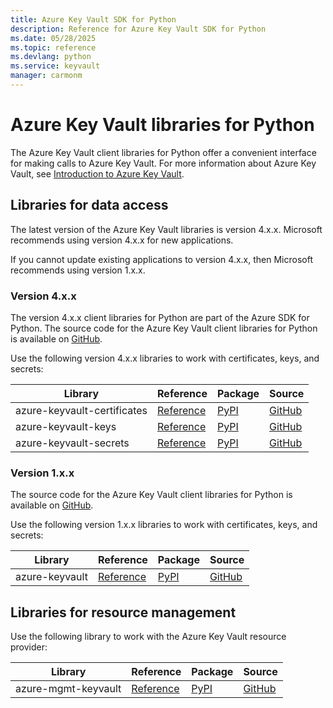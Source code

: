 ```yaml
---
title: Azure Key Vault SDK for Python
description: Reference for Azure Key Vault SDK for Python
ms.date: 05/28/2025
ms.topic: reference
ms.devlang: python
ms.service: keyvault
manager: carmonm
---
```

# Azure Key Vault libraries for Python

The Azure Key Vault client libraries for Python offer a convenient interface for making calls to Azure Key Vault. For more information about Azure Key Vault, see [Introduction to Azure Key Vault](https://docs.microsoft.com/azure/key-vault/general/overview).

## Libraries for data access

The latest version of the Azure Key Vault libraries is version 4.x.x. Microsoft recommends using version 4.x.x for new applications.

If you cannot update existing applications to version 4.x.x, then Microsoft recommends using version 1.x.x.

### Version 4.x.x

The version 4.x.x client libraries for Python are part of the Azure SDK for Python. The source code for the Azure Key Vault client libraries for Python is available on [GitHub](https://github.com/Azure/azure-sdk-for-python/tree/master/sdk/keyvault).

Use the following version 4.x.x libraries to work with certificates, keys, and secrets:

| Library | Reference | Package | Source |
|----------------------------------------|-------------------------------------------------------------|-----------------------------------------------------------------------------|---------------------------------------------------------------------------------------------------------------------|
|    azure-keyvault-certificates   |    [Reference](keyvault-certificates-readme)    |    [PyPI](https://pypi.org/project/azure-keyvault-certificates/)    |    [GitHub](https://github.com/Azure/azure-sdk-for-python/tree/master/sdk/keyvault/azure-keyvault-certificates)    |
|    azure-keyvault-keys    |    [Reference](keyvault-keys-readme)    |    [PyPI](https://pypi.org/project/azure-keyvault-keys/)    |    [GitHub](https://github.com/Azure/azure-sdk-for-python/tree/master/sdk/keyvault/azure-keyvault-keys)    |
|    azure-keyvault-secrets    |    [Reference](keyvault-secrets-readme)    |    [PyPI](https://pypi.org/project/azure-keyvault-secrets/)    |    [GitHub](https://github.com/Azure/azure-sdk-for-python/tree/master/sdk/keyvault/azure-keyvault-secrets)    |

### Version 1.x.x

The source code for the Azure Key Vault client libraries for Python is available on [GitHub](https://github.com/Azure/azure-sdk-for-python/tree/azure-keyvault_1.1.0/azure-keyvault).

Use the following version 1.x.x libraries to work with certificates, keys, and secrets:

| Library | Reference | Package | Source |
|----------------------------------------|-------------------------------------------------------------|-----------------------------------------------------------------------------|---------------------------------------------------------------------------------------------------------------------|
|    azure-keyvault   |    [Reference](https://docs.microsoft.com/python/api/overview/azure/keyvault?view=azure-python-previous)    |    [PyPI](https://pypi.org/project/azure-keyvault/1.1.0/)    |    [GitHub](https://github.com/Azure/azure-sdk-for-python/tree/azure-keyvault_1.1.0/azure-keyvault)    |

## Libraries for resource management

Use the following library to work with the Azure Key Vault resource provider:

|    Library    |    Reference    |    Package    |    Source    |
|------------------------------------------|-------------------------------------------------------------------|-----------------------------------------------------------------------------------|-----------------------------------------------------------------------------------------------------------------------|
|    azure-mgmt-keyvault    |    [Reference](/python/api/overview/azure/mgmt-keyvault-readme)    |    [PyPI](https://pypi.org/project/azure-mgmt-keyvault/)    |    [GitHub](https://github.com/Azure/azure-sdk-for-python/tree/master/sdk/keyvault/azure-mgmt-keyvault)    |